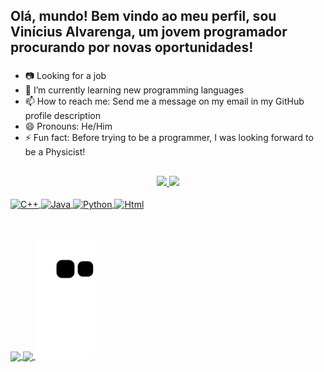 ## Olá, mundo! Bem vindo ao meu perfil, sou Vinícius Alvarenga, um jovem programador procurando por novas oportunidades!
###

- 📷 Looking for a job
- 🌱 I’m currently learning new programming languages
- 📫 How to reach me: Send me a message on my email in my GitHub profile description
- 😄 Pronouns: He/Him
- ⚡ Fun fact: Before trying to be a programmer, I was looking forward to be a Physicist! 

##
###
<div align="center">
  <a href="https://github.com/viniciussalvarenga">
  <img height="180em" src="https://github-readme-stats.vercel.app/api?username=viniciussalvarenga&theme=synthwave&show_icons=true&count_private=true"> 
  <img 	height="180em" src="https://github-readme-stats.vercel.app/api/top-langs/?username=viniciussalvarenga&layout=compact&langs_count=10&theme=synthwave">
</div>
	
<div style="display: inline_block"><br>
	<a href= "github.com/viniciussalvarenga">
	<img align= "center" alt="C++" height=40 src=https://cdn.jsdelivr.net/gh/devicons/devicon/icons/cplusplus/cplusplus-plain.svg>
	<img align= "center" alt="Java" height=40 src=https://cdn.jsdelivr.net/gh/devicons/devicon/icons/java/java-plain.svg >
	<img align= "center" alt="Python"height=40 src=https://cdn.jsdelivr.net/gh/devicons/devicon/icons/python/python-plain.svg>
	<img align= "center" alt="Html" height=40 src=https://cdn.jsdelivr.net/gh/devicons/devicon/icons/html5/html5-plain.svg>
	</a>
</div>

##

<div><br>
	<a href=https://api.whatsapp.com/send?phone=5511932093584 target="_blank">
	<img align= "center" src=https://img.shields.io/badge/WhatsApp-25D366?style=for-the-badge&logo=whatsapp&logoColor=white>
	</a>
	<a href= https://www.linkedin.com/in/vin%C3%ADcius-silva-alvarenga-4b09601b7 target="_blank">
	<img align= "center" src=https://img.shields.io/badge/LinkedIn-0077B5?style=for-the-badge&logo=linkedin&logoColor=white>
	</a>
	<img src=https://github.com/viniciussalvarenga/viniciussalvarenga/blob/output/github-contribution-grid-snake.svg>
</div>
